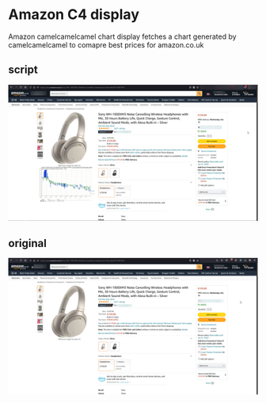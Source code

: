 # Amazon C4 display

Amazon camelcamelcamel chart display fetches a chart generated by camelcamelcamel to comapre best prices for amazon.co.uk

## script

![Script](./script.png "Script effect example")


## original
![Original](./original.png "Original amazon")